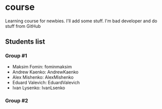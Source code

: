 # course

Learning course for newbies. I'll add some stuff. I'm bad developer and do stuff from GitHub

## Students list

### Group #1
- Maksim Fomin: fominmaksim 
- Andrew Kaenko: AndrewKaenko
- Alex Mishenko: AlexMishenko
- Eduard Valevich: EduardValevich
- Ivan Lysenko: IvanLsenko

### Group #2
